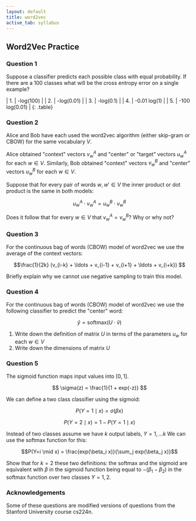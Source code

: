 ```yaml
---
layout: default
title: word2vec
active_tab: syllabus
---
```


## Word2Vec Practice

### Question 1

Suppose a classifier predicts each possible class with equal
probability. If there are a 100 classes what will be the cross
entropy error on a single example?

| 1. | -log(100) |
| 2. | -log(0.01) | 
| 3. | -log(0.1) | 
| 4. | -0.01 log(1) |
| 5. | -100 log(0.01) |
{: .table}

### Question 2

Alice and Bob have each used the word2vec algorithm (either
skip-gram or CBOW) for the same vocabulary $V$.

Alice obtained "context" vectors $v_w^A$ and "center" or "target" vectors $u_w^A$ for each $w \in V$.
Similarly, Bob obtained "context" vectors $v_w^B$ and "center" vectors $u_w^B$ for each $w \in V$.

Suppose that for every pair of words $w, w' \in V$ the inner product or dot product is the 
same in both models:

$$ u_w^A \cdot v_w^A = u_w^B \cdot v_w^B $$

Does it follow that for every $w \in V$ that $v_w^A = v_w^B$? Why or why not?

### Question 3

For the continuous bag of words (CBOW) model of word2vec we use the average of
the context vectors: 

$$\frac{1}{2k} (v_{i-k} + \ldots + v_{i-1} + v_{i+1} + \ldots + v_{i+k}) $$

Briefly explain why we cannot use negative sampling to train this model.

### Question 4

For the continuous bag of words (CBOW) model of word2vec we use the following
classifier to predict the "center" word:

$$ \hat{y} = \textrm{softmax}( U \cdot \hat{v} ) $$

1. Write down the definition of matrix $U$ in terms of the parameters $u_w$ for each $w \in V$
2. Write down the dimensions of matrix $U$

### Question 5

The sigmoid function maps input values into $[0,1]$. 

$$ \sigma(z) = \frac{1}{1 + exp(-z)} $$

We can define a two class classifier using the sigmoid:

$$P(Y=1 \mid x) = \sigma(\beta x)$$

$$P(Y=2 \mid x) = 1 - P(Y=1 \mid x)$$

Instead of two classes assume we have $k$ output labels, $Y = 1, \ldots k$
We can use the softmax function for this:

$$P(Y=i \mid x) = \frac{exp(\beta_i x)}{\sum_j exp(\beta_j x)}$$

Show that for $k=2$ these two definitions: the softmax and the sigmoid
are equivalent with $\beta$ in the sigmoid function being equal to $- (\beta_1 - \beta_2)$
in the softmax function over two classes $Y=1,2$.

### Acknowledgements

Some of these questions are modified versions of questions from the Stanford University course cs224n.

